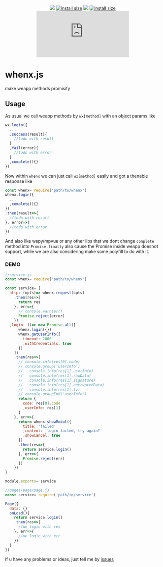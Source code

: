 <center>

[![](https://img.shields.io/npm/v/whenx.svg)](https://www.npmjs.com/package/whenx)
[![install size](https://img.shields.io/npm/l/whenx.svg)](https://github.com/cdll/whenx/blob/master/LICENSE)
[![](https://img.shields.io/npm/dm/whenx.svg)](https://github.com/cdll/whenx)
[![install size](https://packagephobia.now.sh/badge?p=whenx)](https://packagephobia.now.sh/result?p=whenx)
[![](https://img.badgesize.io/https://unpkg.com/whenx/whenx.min.js?compression=gzip&?maxAge=3600)](https://unpkg.com/whenx@latest)

</center>

# whenx.js
make weapp methods promisify

## Usage ##
As usual we call weapp methods by ``wx[method]`` with an object params like
````javascript
wx.login({
  ...
  ,success(result){
    //todo with result
  }
  ,fail(error){
    //todo with error
  }
  ,complete(){}
})
````
Now within ``whenx`` we can just call ``wx[method]`` easily and got a thenable response like
````javascript
const whenx= require('path/to/whenx')
whenx.login({
  ...
  ,complete(){}
})
.then(result=>{
  //todo with result
}, error=>{
  //todo with error
})
````

And also like wepy/mpvue or any other libs that we dont change ``complete`` method into ``Promise.finally`` also cause the Promise inside weapp doesnot support, while we are also considering make some polyfill to do with it.

### DEMO ###
````javascript
//service.js
const whenx= require('path/to/whenx')

const service= {
  http: (opts)=> whenx.request(opts)
    .then(res=>{
      return res
    }, err=>{
      // console.warn(err)
      Promise.reject(error)
    })
  ,login: ()=> new Promise.all([
      whenx.login({})
      whenx.getUserInfo({
        timeout: 2000
        ,withCredentials: true
      })
    ])
    .then(res=>{
      // console.info(res[0].code)
      // console.group('userInfo')
      //   console.info(res[1].userInfo)
      //   console.info(res[1].rawData)
      //   console.info(res[1].signature)
      //   console.info(res[1].encryptedData)
      //   console.info(res[1].lv)
      // console.groupEnd('userInfo')
      return {
        code: res[0].code
        ,userInfo: res[1]
      }
    }, err=>{
      return whenx.showModal({
        title: 'failed'
        ,content: 'login failed, try again?'
        ,showCancel: true
      })
      .then(res=>{
        return service.login()
      }, err=>{
        Promise.reject(err)
      })
    })
}

module.exports= service

//pages/page/page.js
const service= require('path/to/service')

Page({
  data: {}
  onLoad(){
    return service.login()
    .then(res=>{
      //ue logic with res
    }, err=>{
      //ue logic with err
    })
  }
})
````

If u have any problems or ideas, just tell me by [issues](https://github.com/cdll/whenx/issues/new)
